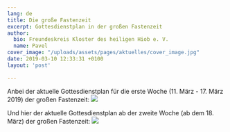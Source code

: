 ```yaml
---
lang: de
title: Die große Fastenzeit
excerpt: Gottesdienstplan in der großen Fastenzeit
author:
  bio: Freundeskreis Kloster des heiligen Hiob e. V.
  name: Pavel
cover_image: "/uploads/assets/pages/aktuelles/cover_image.jpg"
date: 2019-03-10 12:33:31 +0100
layout: 'post'

---
```

Anbei der aktuelle Gottesdienstplan für die erste Woche (11. März - 17. März 2019) der großen Fastenzeit:
![](https://res.cloudinary.com/hiobmon/image/upload/v1552217594/media/2019/Gottesdienst_de.jpg)

Und hier der aktuelle Gottesdienstplan ab der zweite Woche (ab dem 18. März) der großen Fastenzeit:
![](https://res.cloudinary.com/hiobmon/image/upload/v1552220139/media/2019/IMG_3597.png)
